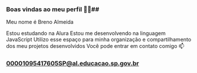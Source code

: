 ### Boas vindas ao meu perfil 💙💙##
Meu nome é Breno Almeida

Estou estudando na Alura
Estou me desenvolvendo na linguagem JavaScript
Utilizo esse espaço para minha organização e compartilhamento dos meu projetos desenvolvidos
Você pode entrar em contato comigo 📫

### 00001095417605SP@al.educacao.sp.gov.br 
